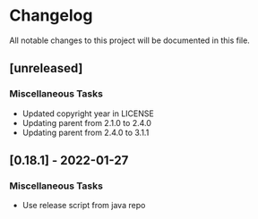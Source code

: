 # Changelog
All notable changes to this project will be documented in this file.

## [unreleased]

### Miscellaneous Tasks

- Updated copyright year in LICENSE
- Updating parent from 2.1.0 to 2.4.0
- Updating parent from 2.4.0 to 3.1.1

## [0.18.1] - 2022-01-27

### Miscellaneous Tasks

- Use release script from java repo

<!-- generated by git-cliff -->
